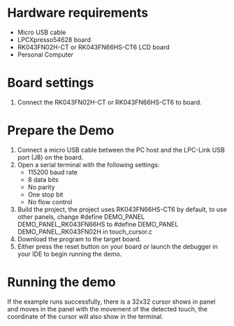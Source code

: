 Hardware requirements
=====================
- Micro USB cable
- LPCXpresso54628 board
- RK043FN02H-CT or RK043FN66HS-CT6 LCD board
- Personal Computer

Board settings
==============
1. Connect the RK043FN02H-CT or RK043FN66HS-CT6 to board.

Prepare the Demo
================
1. Connect a micro USB cable between the PC host and the LPC-Link USB port (J8) on the board.
2.  Open a serial terminal with the following settings:
    - 115200 baud rate
    - 8 data bits
    - No parity
    - One stop bit
    - No flow control
3.  Build the project, the project uses RK043FN66HS-CT6 by default, to use other panels,
    change
    #define DEMO_PANEL DEMO_PANEL_RK043FN66HS
    to
    #define DEMO_PANEL DEMO_PANEL_RK043FN02H
    in touch_cursor.c
4.  Download the program to the target board.
5.  Either press the reset button on your board or launch the debugger in your IDE to begin running the demo.

Running the demo
================
If the example runs successfully, there is a 32x32 cursor shows in panel and moves in the panel with the movement of the detected touch, the coordinate of the cursor will also show in the terminal.
